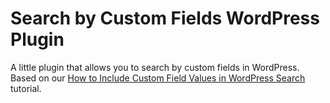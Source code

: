 # Search by Custom Fields WordPress Plugin
A little plugin that allows you to search by custom fields in WordPress. Based on our [How to Include Custom Field Values in WordPress Search](https://www.wpexplorer.com/wpex_dev_tutorials/how-to-include-custom-field-values-in-wordpress-search/) tutorial.
